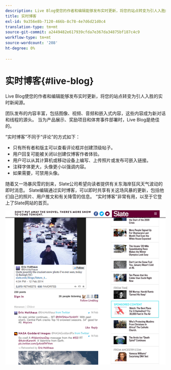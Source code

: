 ```yaml
---
description: Live Blog使您的作者和编辑能够发布实时更新，将您的站点转变为引人入胜的实时新闻源。
title: 实时博客
exl-id: 9a356e8b-7120-466b-8c78-4e7d6d21d0c4
translation-type: tm+mt
source-git-commit: a2449482e617939cfda7e367da34875bf187c4c9
workflow-type: tm+mt
source-wordcount: '208'
ht-degree: 0%

---
```


# 实时博客{#live-blog}

Live Blog使您的作者和编辑能够发布实时更新，将您的站点转变为引人入胜的实时新闻源。

团队发布的内容丰富，包括图像、视频、音频和嵌入式内容，这些内容成为新对话和线程的源头。 当为产品展示、奖励项目和体育事件部署时，Live Blog是绝佳的。

“实时博客”不同于“评论”的方式如下：

* 只有所有者和版主可以查看评论框并创建顶级帖子。
* 用户回复可能被关闭以创建仅博客作者体验。
* 用户可以从其计算机或移动设备上编写、上传照片或发布可嵌入链接。
* 注释字体更大，头像更小以强调内容。
* 如果需要，可禁用头像。

随着又一场暴风雪的到来，Slate公司希望向读者提供有关东海岸狂风天气波动的即时消息。 Slate编辑通过实时博客，可以即时共享有关这场风暴的更新，包括他们自己的照片、用户推文和有关降雪的信息。 “实时博客”非常有用，以至于它登上了Slate网站的首页。

![](assets/LiveBlogSlate_example.png)
